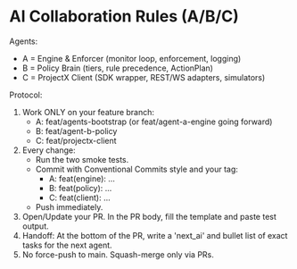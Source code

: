 ﻿# AI Collaboration Rules (A/B/C)

Agents:
- A = Engine & Enforcer (monitor loop, enforcement, logging)
- B = Policy Brain (tiers, rule precedence, ActionPlan)
- C = ProjectX Client (SDK wrapper, REST/WS adapters, simulators)

Protocol:
1) Work ONLY on your feature branch:
   - A: feat/agents-bootstrap (or feat/agent-a-engine going forward)
   - B: feat/agent-b-policy
   - C: feat/projectx-client
2) Every change:
   - Run the two smoke tests.
   - Commit with Conventional Commits style and your tag: 
     - A: feat(engine): ...
     - B: feat(policy): ...
     - C: feat(client): ...
   - Push immediately.
3) Open/Update your PR. In the PR body, fill the template and paste test output.
4) Handoff: At the bottom of the PR, write a 'next_ai' and bullet list of exact tasks for the next agent.
5) No force-push to main. Squash-merge only via PRs.
